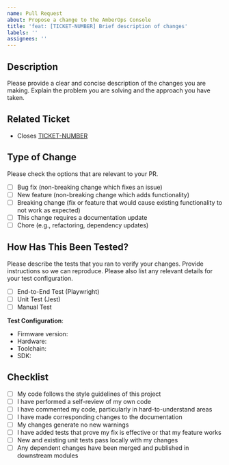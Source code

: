 ```yaml
---
name: Pull Request
about: Propose a change to the AmberOps Console
title: 'feat: [TICKET-NUMBER] Brief description of changes'
labels: ''
assignees: ''
---
```


## Description

Please provide a clear and concise description of the changes you are making. Explain the problem you are solving and the approach you have taken.

## Related Ticket

- Closes [TICKET-NUMBER](https://linear.app/your-workspace/issue/TICKET-NUMBER)

## Type of Change

Please check the options that are relevant to your PR.

- [ ] Bug fix (non-breaking change which fixes an issue)
- [ ] New feature (non-breaking change which adds functionality)
- [ ] Breaking change (fix or feature that would cause existing functionality to not work as expected)
- [ ] This change requires a documentation update
- [ ] Chore (e.g., refactoring, dependency updates)

## How Has This Been Tested?

Please describe the tests that you ran to verify your changes. Provide instructions so we can reproduce. Please also list any relevant details for your test configuration.

- [ ] End-to-End Test (Playwright)
- [ ] Unit Test (Jest)
- [ ] Manual Test

**Test Configuration**:

- Firmware version:
- Hardware:
- Toolchain:
- SDK:

## Checklist

- [ ] My code follows the style guidelines of this project
- [ ] I have performed a self-review of my own code
- [ ] I have commented my code, particularly in hard-to-understand areas
- [ ] I have made corresponding changes to the documentation
- [ ] My changes generate no new warnings
- [ ] I have added tests that prove my fix is effective or that my feature works
- [ ] New and existing unit tests pass locally with my changes
- [ ] Any dependent changes have been merged and published in downstream modules
